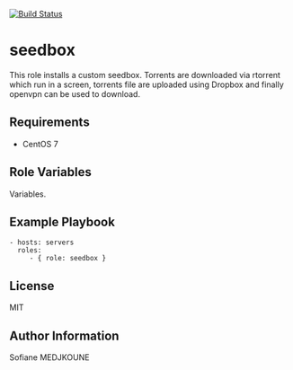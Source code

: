 [![Build Status](https://travis-ci.org/Nani-o/ansible-role-seedbox.svg?branch=master)](https://travis-ci.org/Nani-o/ansible-role-seedbox)

seedbox
=======

This role installs a custom seedbox.
Torrents are downloaded via rtorrent which run in a screen, torrents file are uploaded using Dropbox and finally openvpn can be used to download.

Requirements
------------

  - CentOS 7

Role Variables
--------------

Variables.

Example Playbook
----------------

    - hosts: servers
      roles:
         - { role: seedbox }

License
-------

MIT

Author Information
------------------

Sofiane MEDJKOUNE
